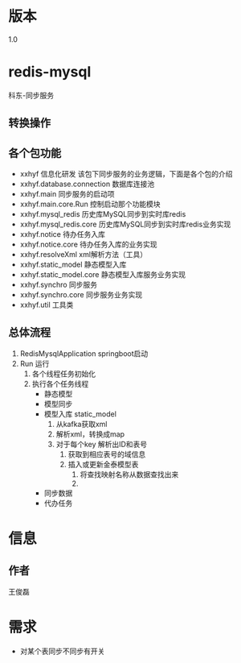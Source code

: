 # 版本
1.0
# redis-mysql
科东-同步服务
## 转换操作
### 
## 各个包功能
* xxhyf    						信息化研发  该包下同步服务的业务逻辑，下面是各个包的介绍
* xxhyf.database.connection   	数据库连接池
* xxhyf.main   					同步服务的启动项
* xxhyf.main.core.Run             控制启动那个功能模块
* xxhyf.mysql_redis				历史库MySQL同步到实时库redis
* xxhyf.mysql_redis.core          历史库MySQL同步到实时库redis业务实现
* xxhyf.notice					待办任务入库
* xxhyf.notice.core               待办任务入库的业务实现
* xxhyf.resolveXml				xml解析方法（工具）
* xxhyf.static_model				静态模型入库
* xxhyf.static_model.core         静态模型入库服务业务实现
* xxhyf.synchro					同步服务
* xxhyf.synchro.core              同步服务业务实现
* xxhyf.util                      工具类
## 总体流程
1. RedisMysqlApplication springboot启动
2. Run 运行
    1. 各个线程任务初始化
    2. 执行各个任务线程
        * 静态模型
        * 模型同步
        * 模型入库 static_model
            1. 从kafka获取xml
            2. 解析xml，转换成map
            3. 对于每个key 解析出ID和表号
                1. 获取到相应表号的域信息
                2. 插入或更新金泰模型表
                    1. 将查找映射名称从数据查找出来
                    2. 
        * 同步数据
        * 代办任务
# 信息
## 作者
王俊磊
# 需求
* 对某个表同步不同步有开关

